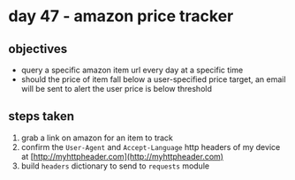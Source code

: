 # day 47 - amazon price tracker

## objectives
- query a specific amazon item url every day at a specific time
- should the price of item fall below a user-specified price target, an email will be sent to alert the user price is below threshold

## steps taken
1. grab a link on amazon for an item to track 
2. confirm the `User-Agent` and `Accept-Language` http headers of my device at [http://myhttpheader.com](http://myhttpheader.com)
3. build `headers` dictionary to send to `requests` module